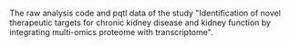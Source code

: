 The raw analysis code and pqtl data of the study "Identification of novel therapeutic targets for chronic kidney disease and kidney function by integrating multi-omics proteome with transcriptome".
